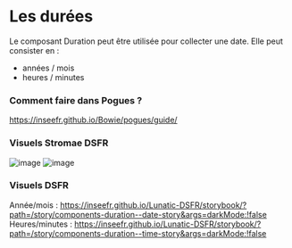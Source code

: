 # Les durées

Le composant Duration peut être utilisée pour collecter une date. Elle peut consister en :
- années / mois 
- heures / minutes

### Comment faire dans Pogues ?

https://inseefr.github.io/Bowie/pogues/guide/

### Visuels Stromae DSFR

![image](https://github.com/InseeFr/Stromae/assets/71011059/86b006fb-29b1-45b1-a687-2632c2d73b0f)
![image](https://github.com/InseeFr/Stromae/assets/71011059/9777af9f-b01c-4315-8e86-74415f268c18)

### Visuels DSFR
 
Année/mois : https://inseefr.github.io/Lunatic-DSFR/storybook/?path=/story/components-duration--date-story&args=darkMode:!false
Heures/minutes : https://inseefr.github.io/Lunatic-DSFR/storybook/?path=/story/components-duration--time-story&args=darkMode:!false
